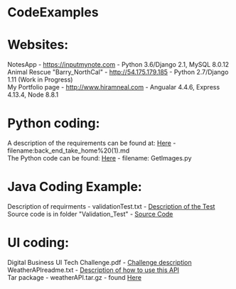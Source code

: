 # CodeExamples

# Websites:  
NotesApp - <https://inputmynote.com>                            - Python 3.6/Django 2.1, MySQL 8.0.12  
Animal Rescue "Barry_NorthCal" - <http://54.175.179.185>        - Python 2.7/Django 1.11 (Work in Progress)     
My Portfolio page - <http://www.hiramneal.com>                  - Angualar 4.4.6, Express 4.13.4, Node 8.8.1

# Python coding:  
A description of the requirements can be found at: [Here](https://github.com/hkneal/CodeExamples/blob/master/back_end_take_home%2520(1).md) - filename:back_end_take_home%20(1).md    
The Python code can be found: [Here](https://github.com/hkneal/CodeExamples/blob/master/GetImages.py) - filename: GetImages.py 

# Java Coding Example:  
Description of requirments - validationTest.txt - [Description of the Test](https://github.com/hkneal/CodeExamples/blob/master/validationTest.txt) 
Source code is in folder "Validation_Test" - [Source Code](https://github.com/hkneal/CodeExamples/tree/master/Validation_Test)  
    
# UI coding:  
Digital Business UI Tech Challenge.pdf - [Challenge description](https://github.com/hkneal/CodeExamples/blob/master/Digital%20Business%20UI%20Tech%20Challenge.pdf)  
WeatherAPIreadme.txt  - [Description of how to use this API](https://github.com/hkneal/CodeExamples/blob/master/WeatherAPI%20readme.txt)  
Tar package - weatherAPI.tar.gz - found [Here](https://github.com/hkneal/CodeExamples/blob/master/weatherApi.tar.gz)  

